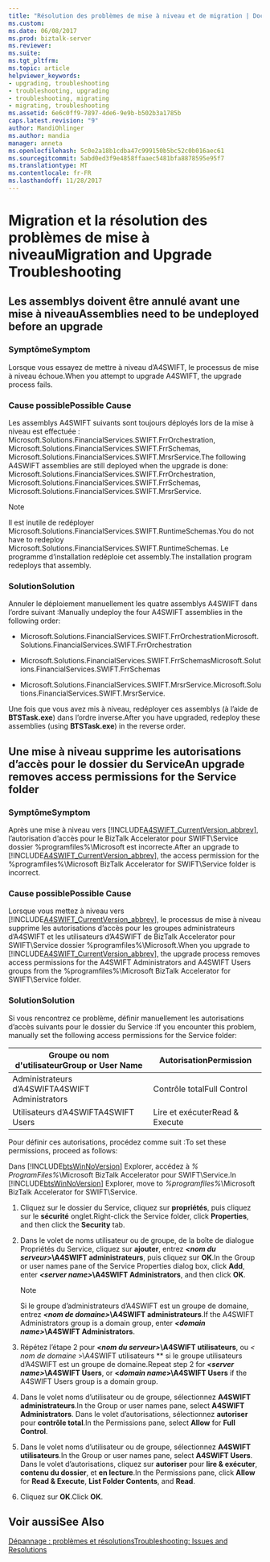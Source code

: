 ```yaml
---
title: "Résolution des problèmes de mise à niveau et de migration | Documents Microsoft"
ms.custom: 
ms.date: 06/08/2017
ms.prod: biztalk-server
ms.reviewer: 
ms.suite: 
ms.tgt_pltfrm: 
ms.topic: article
helpviewer_keywords:
- upgrading, troubleshooting
- troubleshooting, upgrading
- troubleshooting, migrating
- migrating, troubleshooting
ms.assetid: 6e6c0ff9-7897-4de6-9e9b-b502b3a1785b
caps.latest.revision: "9"
author: MandiOhlinger
ms.author: mandia
manager: anneta
ms.openlocfilehash: 5c0e2a18b1cdba47c999150b5bc52c0b016aec61
ms.sourcegitcommit: 5abd0ed3f9e4858ffaaec5481bfa8878595e95f7
ms.translationtype: MT
ms.contentlocale: fr-FR
ms.lasthandoff: 11/28/2017
---
```

# <a name="migration-and-upgrade-troubleshooting"></a><span data-ttu-id="e0ac3-102">Migration et la résolution des problèmes de mise à niveau</span><span class="sxs-lookup"><span data-stu-id="e0ac3-102">Migration and Upgrade Troubleshooting</span></span>
## <a name="assemblies-need-to-be-undeployed-before-an-upgrade"></a><span data-ttu-id="e0ac3-103">Les assemblys doivent être annulé avant une mise à niveau</span><span class="sxs-lookup"><span data-stu-id="e0ac3-103">Assemblies need to be undeployed before an upgrade</span></span>  
  
### <a name="symptom"></a><span data-ttu-id="e0ac3-104">Symptôme</span><span class="sxs-lookup"><span data-stu-id="e0ac3-104">Symptom</span></span>  
 <span data-ttu-id="e0ac3-105">Lorsque vous essayez de mettre à niveau d’A4SWIFT, le processus de mise à niveau échoue.</span><span class="sxs-lookup"><span data-stu-id="e0ac3-105">When you attempt to upgrade A4SWIFT, the upgrade process fails.</span></span>  
  
### <a name="possible-cause"></a><span data-ttu-id="e0ac3-106">Cause possible</span><span class="sxs-lookup"><span data-stu-id="e0ac3-106">Possible Cause</span></span>  
 <span data-ttu-id="e0ac3-107">Les assemblys A4SWIFT suivants sont toujours déployés lors de la mise à niveau est effectuée : Microsoft.Solutions.FinancialServices.SWIFT.FrrOrchestration, Microsoft.Solutions.FinancialServices.SWIFT.FrrSchemas, Microsoft.Solutions.FinancialServices.SWIFT.MrsrService.</span><span class="sxs-lookup"><span data-stu-id="e0ac3-107">The following A4SWIFT assemblies are still deployed when the upgrade is done:  Microsoft.Solutions.FinancialServices.SWIFT.FrrOrchestration, Microsoft.Solutions.FinancialServices.SWIFT.FrrSchemas, Microsoft.Solutions.FinancialServices.SWIFT.MrsrService.</span></span>  
  
> [!NOTE]
>  <span data-ttu-id="e0ac3-108">Il est inutile de redéployer Microsoft.Solutions.FinancialServices.SWIFT.RuntimeSchemas.</span><span class="sxs-lookup"><span data-stu-id="e0ac3-108">You do not have to redeploy Microsoft.Solutions.FinancialServices.SWIFT.RuntimeSchemas.</span></span> <span data-ttu-id="e0ac3-109">Le programme d’installation redéploie cet assembly.</span><span class="sxs-lookup"><span data-stu-id="e0ac3-109">The installation program redeploys that assembly.</span></span>  
  
### <a name="solution"></a><span data-ttu-id="e0ac3-110">Solution</span><span class="sxs-lookup"><span data-stu-id="e0ac3-110">Solution</span></span>  
 <span data-ttu-id="e0ac3-111">Annuler le déploiement manuellement les quatre assemblys A4SWIFT dans l’ordre suivant :</span><span class="sxs-lookup"><span data-stu-id="e0ac3-111">Manually undeploy the four A4SWIFT assemblies in the following order:</span></span>  
  
-   <span data-ttu-id="e0ac3-112">Microsoft.Solutions.FinancialServices.SWIFT.FrrOrchestration</span><span class="sxs-lookup"><span data-stu-id="e0ac3-112">Microsoft.Solutions.FinancialServices.SWIFT.FrrOrchestration</span></span>  
  
-   <span data-ttu-id="e0ac3-113">Microsoft.Solutions.FinancialServices.SWIFT.FrrSchemas</span><span class="sxs-lookup"><span data-stu-id="e0ac3-113">Microsoft.Solutions.FinancialServices.SWIFT.FrrSchemas</span></span>  
  
-   <span data-ttu-id="e0ac3-114">Microsoft.Solutions.FinancialServices.SWIFT.MrsrService.</span><span class="sxs-lookup"><span data-stu-id="e0ac3-114">Microsoft.Solutions.FinancialServices.SWIFT.MrsrService.</span></span>  
  
 <span data-ttu-id="e0ac3-115">Une fois que vous avez mis à niveau, redéployer ces assemblys (à l’aide de **BTSTask.exe**) dans l’ordre inverse.</span><span class="sxs-lookup"><span data-stu-id="e0ac3-115">After you have upgraded, redeploy these assemblies (using **BTSTask.exe**) in the reverse order.</span></span>  
  
## <a name="an-upgrade-removes-access-permissions-for-the-service-folder"></a><span data-ttu-id="e0ac3-116">Une mise à niveau supprime les autorisations d’accès pour le dossier du Service</span><span class="sxs-lookup"><span data-stu-id="e0ac3-116">An upgrade removes access permissions for the Service folder</span></span>  
  
### <a name="symptom"></a><span data-ttu-id="e0ac3-117">Symptôme</span><span class="sxs-lookup"><span data-stu-id="e0ac3-117">Symptom</span></span>  
 <span data-ttu-id="e0ac3-118">Après une mise à niveau vers [!INCLUDE[A4SWIFT_CurrentVersion_abbrev](../../includes/a4swift-currentversion-abbrev-md.md)], l’autorisation d’accès pour le BizTalk Accelerator pour SWIFT\Service dossier %programfiles%\Microsoft est incorrecte.</span><span class="sxs-lookup"><span data-stu-id="e0ac3-118">After an upgrade to [!INCLUDE[A4SWIFT_CurrentVersion_abbrev](../../includes/a4swift-currentversion-abbrev-md.md)], the access permission for the %programfiles%\Microsoft BizTalk Accelerator for SWIFT\Service folder is incorrect.</span></span>  
  
### <a name="possible-cause"></a><span data-ttu-id="e0ac3-119">Cause possible</span><span class="sxs-lookup"><span data-stu-id="e0ac3-119">Possible Cause</span></span>  
 <span data-ttu-id="e0ac3-120">Lorsque vous mettez à niveau vers [!INCLUDE[A4SWIFT_CurrentVersion_abbrev](../../includes/a4swift-currentversion-abbrev-md.md)], le processus de mise à niveau supprime les autorisations d’accès pour les groupes administrateurs d’A4SWIFT et les utilisateurs d’A4SWIFT de BizTalk Accelerator pour SWIFT\Service dossier %programfiles%\Microsoft.</span><span class="sxs-lookup"><span data-stu-id="e0ac3-120">When you upgrade to [!INCLUDE[A4SWIFT_CurrentVersion_abbrev](../../includes/a4swift-currentversion-abbrev-md.md)], the upgrade process removes access permissions for the A4SWIFT Administrators and A4SWIFT Users groups from the %programfiles%\Microsoft BizTalk Accelerator for SWIFT\Service folder.</span></span>  
  
### <a name="solution"></a><span data-ttu-id="e0ac3-121">Solution</span><span class="sxs-lookup"><span data-stu-id="e0ac3-121">Solution</span></span>  
 <span data-ttu-id="e0ac3-122">Si vous rencontrez ce problème, définir manuellement les autorisations d’accès suivants pour le dossier du Service :</span><span class="sxs-lookup"><span data-stu-id="e0ac3-122">If you encounter this problem, manually set the following access permissions for the Service folder:</span></span>  
  
|<span data-ttu-id="e0ac3-123">Groupe ou nom d'utilisateur</span><span class="sxs-lookup"><span data-stu-id="e0ac3-123">Group or User Name</span></span>|<span data-ttu-id="e0ac3-124">Autorisation</span><span class="sxs-lookup"><span data-stu-id="e0ac3-124">Permission</span></span>|  
|------------------------|----------------|  
|<span data-ttu-id="e0ac3-125">Administrateurs d’A4SWIFT</span><span class="sxs-lookup"><span data-stu-id="e0ac3-125">A4SWIFT Administrators</span></span>|<span data-ttu-id="e0ac3-126">Contrôle total</span><span class="sxs-lookup"><span data-stu-id="e0ac3-126">Full Control</span></span>|  
|<span data-ttu-id="e0ac3-127">Utilisateurs d’A4SWIFT</span><span class="sxs-lookup"><span data-stu-id="e0ac3-127">A4SWIFT Users</span></span>|<span data-ttu-id="e0ac3-128">Lire et exécuter</span><span class="sxs-lookup"><span data-stu-id="e0ac3-128">Read & Execute</span></span>|  
  
 <span data-ttu-id="e0ac3-129">Pour définir ces autorisations, procédez comme suit :</span><span class="sxs-lookup"><span data-stu-id="e0ac3-129">To set these permissions, proceed as follows:</span></span>  
  
 <span data-ttu-id="e0ac3-130">Dans [!INCLUDE[btsWinNoVersion](../../includes/btswinnoversion-md.md)] Explorer, accédez à *% ProgramFiles%*\Microsoft BizTalk Accelerator pour SWIFT\Service.</span><span class="sxs-lookup"><span data-stu-id="e0ac3-130">In [!INCLUDE[btsWinNoVersion](../../includes/btswinnoversion-md.md)] Explorer, move to *%programfiles%*\Microsoft BizTalk Accelerator for SWIFT\Service.</span></span>  
  
1.  <span data-ttu-id="e0ac3-131">Cliquez sur le dossier du Service, cliquez sur **propriétés**, puis cliquez sur le **sécurité** onglet.</span><span class="sxs-lookup"><span data-stu-id="e0ac3-131">Right-click the Service folder, click **Properties**, and then click the **Security** tab.</span></span>  
  
2.  <span data-ttu-id="e0ac3-132">Dans le volet de noms utilisateur ou de groupe, de la boîte de dialogue Propriétés du Service, cliquez sur **ajouter**, entrez   ***\<nom du serveur\>*\A4SWIFT administrateurs**, puis cliquez sur **OK**.</span><span class="sxs-lookup"><span data-stu-id="e0ac3-132">In the Group or user names pane of the Service Properties dialog box, click **Add**, enter ***\<server name\>*\A4SWIFT Administrators**, and then click **OK**.</span></span>  
  
    > [!NOTE]
    >  <span data-ttu-id="e0ac3-133">Si le groupe d’administrateurs d’A4SWIFT est un groupe de domaine, entrez   ***\<nom de domaine\>*\A4SWIFT administrateurs**.</span><span class="sxs-lookup"><span data-stu-id="e0ac3-133">If the A4SWIFT Administrators group is a domain group, enter ***\<domain name\>*\A4SWIFT Administrators**.</span></span>  
  
3.  <span data-ttu-id="e0ac3-134">Répétez l’étape 2 pour   ***\<nom du serveur\>*\A4SWIFT utilisateurs**, ou  **\<* nom de domaine* \>\A4SWIFT utilisateurs ** si le groupe utilisateurs d’A4SWIFT est un groupe de domaine.</span><span class="sxs-lookup"><span data-stu-id="e0ac3-134">Repeat step 2 for ***\<server name\>*\A4SWIFT Users**, or **\<*domain name*\>\A4SWIFT Users** if the A4SWIFT Users group is a domain group.</span></span>  
  
4.  <span data-ttu-id="e0ac3-135">Dans le volet noms d’utilisateur ou de groupe, sélectionnez **A4SWIFT administrateurs**.</span><span class="sxs-lookup"><span data-stu-id="e0ac3-135">In the Group or user names pane, select **A4SWIFT Administrators**.</span></span> <span data-ttu-id="e0ac3-136">Dans le volet d’autorisations, sélectionnez **autoriser** pour **contrôle total**.</span><span class="sxs-lookup"><span data-stu-id="e0ac3-136">In the Permissions pane, select **Allow** for **Full Control**.</span></span>  
  
5.  <span data-ttu-id="e0ac3-137">Dans le volet noms d’utilisateur ou de groupe, sélectionnez **A4SWIFT utilisateurs**.</span><span class="sxs-lookup"><span data-stu-id="e0ac3-137">In the Group or user names pane, select **A4SWIFT Users**.</span></span> <span data-ttu-id="e0ac3-138">Dans le volet d’autorisations, cliquez sur **autoriser** pour **lire & exécuter**, **contenu du dossier**, et **en lecture**.</span><span class="sxs-lookup"><span data-stu-id="e0ac3-138">In the Permissions pane, click **Allow** for **Read & Execute**, **List Folder Contents**, and **Read**.</span></span>  
  
6.  <span data-ttu-id="e0ac3-139">Cliquez sur **OK**.</span><span class="sxs-lookup"><span data-stu-id="e0ac3-139">Click **OK**.</span></span>  
  
## <a name="see-also"></a><span data-ttu-id="e0ac3-140">Voir aussi</span><span class="sxs-lookup"><span data-stu-id="e0ac3-140">See Also</span></span>  
 [<span data-ttu-id="e0ac3-141">Dépannage : problèmes et résolutions</span><span class="sxs-lookup"><span data-stu-id="e0ac3-141">Troubleshooting: Issues and Resolutions</span></span>](../../adapters-and-accelerators/accelerator-swift/troubleshooting-issues-and-resolutions1.md)